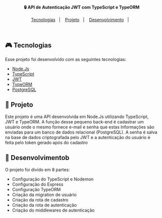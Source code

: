 <h4 align="center">
  🔒 API de Autenticação JWT com TypeScript e TypeORM
</h4>

<p align="center">
  <a href="#rocket-tecnologias">Tecnologias</a>&nbsp;&nbsp;&nbsp;|&nbsp;&nbsp;&nbsp;
  <a href="#-projeto">Projeto</a>&nbsp;&nbsp;&nbsp;|&nbsp;&nbsp;&nbsp;
  <a href="#-layout">Desenvolvimento</a>&nbsp;&nbsp;&nbsp;|&nbsp;&nbsp;&nbsp;
</p>

<br>

## 🎮 Tecnologias

Esse projeto foi desenvolvido com as seguintes tecnologias:

- [Node.Js](https://nodejs.org/en/)
- [TypeScript](https://www.typescriptlang.org/)
- [JWT](https://jwt.io/)
- [TypeORM](https://typeorm.io/)
- [PostgreSQL](https://www.postgresql.org/)


## 📑 Projeto 

Este projeto é uma API desenvolvida em Node.Js utilizando TypeScript, JWT e TypeORM. A função desse pequeno back-end é cadastrar um usuário onde o mesmo fornece e-mail e senha que estas Informações são enviadas para um banco de dados relacional (PostgreSQL). A senha é salva na base de dados criptografada pelo JWT e a autenticação do usuário é feita pelo token gerado após do cadastro 

## 📼 Desenvolvimentob 

O projeto foi divido em 8 partes: 

- Configuração do TypeScript e Nodemon
- Configuração do Express
- Configuração TypeORM
- Criação da migration de usuário
- Criação da rota de cadastro
- Criação da rota de autenticação
- Criação do middlewares de autenticação
